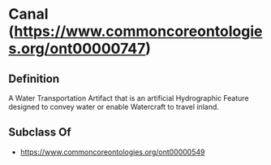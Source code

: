 # Canal (https://www.commoncoreontologies.org/ont00000747)

## Definition
A Water Transportation Artifact that is an artificial Hydrographic Feature designed to convey water or enable Watercraft to travel inland.

## Subclass Of
- https://www.commoncoreontologies.org/ont00000549

